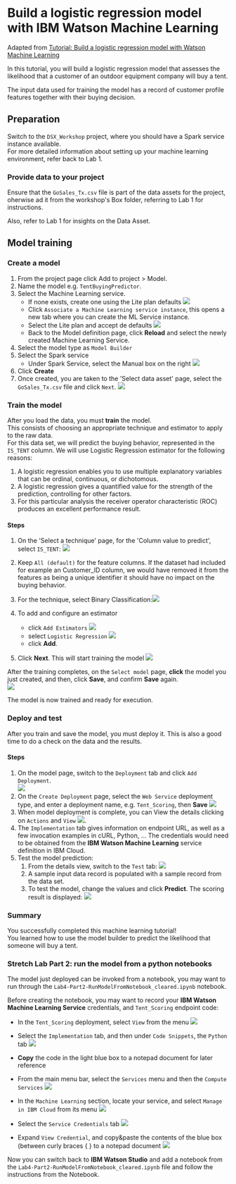 # Build a logistic regression model with IBM Watson Machine Learning

Adapted from [Tutorial: Build a logistic regression model with Watson Machine Learning](https://datascience.ibm.com/docs/content/analyze-data/ml-example-log-regress.html)

In this tutorial, you will build a logistic regression model that assesses the likelihood that a customer of an outdoor equipment company will buy a tent.

The input data used for training the model has a record of customer profile features together with their buying decision.

## Preparation
Switch to the `DSX_Workshop` project, where you should have a Spark service instance available.   
For more detailed information about setting up your machine learning environment, refer back to Lab 1.

### Provide data to your project
Ensure that the `GoSales_Tx.csv` file is part of the data assets for the project, oherwise ad it from the workshop's Box folder, referring to Lab 1 for instructions.

Also, refer to Lab 1 for insights on the Data Asset.

## Model training
### Create a model
1. From the project page click Add to project > Model.
2. Name the model e.g. `TentBuyingPredictor`.
3. Select the Machine Learning service.
   * If none exists, create one using the Lite plan defaults ![](Lab4_WatsonML_GoSales/markdown-img-paste-20180311203931596.png)
   * Click `Associate a Machine Learning service instance`, this opens a new tab where you can create the ML Service instance.
   * Select the Lite plan and accept de defaults ![](Lab4_WatsonML_GoSales/markdown-img-paste-20180311204158662.png)
   * Back to the Model definition page, click **Reload** and select the newly created Machine Learning Service.
4. Select the model type as `Model Builder`
4. Select the Spark service
   * Under Spark Service, select the Manual box on the right
![](Lab4_WatsonML_GoSales/markdown-img-paste-20180314114810279.png)
5. Click **Create**
6. Once created, you are taken to the 'Select data asset' page, select the `GoSales_Tx.csv` file and click `Next`.
![](Lab4_WatsonML_GoSales/markdown-img-paste-20180314114939195.png)

### Train the model
After you load the data, you must **train** the model.   
This consists of choosing an appropriate technique and estimator to apply to the raw data.   
For this data set, we will predict the buying behavior, represented in the `IS_TENT` column.
We will use Logistic Regression estimator for the following reasons:
1. A logistic regression enables you to use multiple explanatory variables that can be ordinal, continuous, or dichotomous.
2. A logistic regression gives a quantified value for the strength of the prediction, controlling for other factors.
3. For this particular analysis the receiver operator characteristic (ROC) produces an excellent performance result.

#### Steps
1. On the 'Select a technique' page, for the 'Column value to predict', select `IS_TENT`: ![](Lab4_WatsonML_GoSales/markdown-img-paste-20180311204804905.png)
1. Keep `All (default)` for the feature columns. If the dataset had included for example an Customer_ID column, we would have removed it from the features as being a unique identifier it should have no impact on the buying behavior.
2. For the technique, select Binary Classification:![](Lab4_WatsonML_GoSales/markdown-img-paste-2018031120484201.png)
3. To add and configure an estimator
   * click `Add Estimators` ![](Lab4_WatsonML_GoSales/markdown-img-paste-20180311205023602.png)
   * select `Logistic Regression` ![](Lab4_WatsonML_GoSales/markdown-img-paste-20180311205147669.png)
   * click **Add**.

4. Click **Next**. This will start training the model ![](Lab4_WatsonML_GoSales/markdown-img-paste-20180311205241113.png)


After the training completes, on the `Select model` page, **click** the model you just created, and then, click **Save**, and confirm **Save** again.   
![](Lab4_WatsonML_GoSales/markdown-img-paste-20180311205344730.png)   

The model is now trained and ready for execution.

### Deploy and test
After you train and save the model, you must deploy it. This is also a good time to do a check on the data and the results.

#### Steps

1. On the model page, switch to the `Deployment` tab and click `Add Deployment`.  
![](Lab4_WatsonML_GoSales/markdown-img-paste-20180314123314793.png)
2. On the `Create Deployment` page, select the `Web Service` deployment type, and enter a deployment name, e.g. `Tent_Scoring`, then **Save**  ![](Lab4_WatsonML_GoSales/markdown-img-paste-20180314123444646.png)
3. When model deployment is complete, you can View the details clicking on `Actions` and `View` ![](Lab4_WatsonML_GoSales/markdown-img-paste-20180311205808266.png).
4. The `Implementation` tab gives information on endpoint URL, as well as a few invocation examples in cURL, Python, ... The credentials would need to be obtained from the **IBM Watson Machine Learning** service definition in IBM Cloud.
4. Test the model prediction:
   1. From the details view, switch to the `Test` tab: ![](Lab4_WatsonML_GoSales/markdown-img-paste-20180311210323826.png)
   2. A sample input data record is populated with a sample record from the data set.
   3. To test the model, change the values and click **Predict**. The scoring result is displayed: ![](Lab4_WatsonML_GoSales/markdown-img-paste-20180311210449221.png)

### Summary
You successfully completed this machine learning tutorial!   
You learned how to use the model builder to predict the likelihood that someone will buy a tent.

### Stretch Lab Part 2: run the model from a python notebooks
The model just deployed can be invoked from a notebook, you may want to run through the `Lab4-Part2-RunModelFromNotebook_cleared.ipynb` notebook.  

Before creating the notebook, you may want to record your **IBM Watson Machine Learning Service** credentials, and `Tent_Scoring` endpoint code:
* In the `Tent_Scoring` deployment, select `View` from the menu ![](Lab4_WatsonML_GoSales/markdown-img-paste-20180314123756250.png)
* Select the `Implementation` tab, and then under `Code Snippets`, the `Python` tab ![](Lab4_WatsonML_GoSales/markdown-img-paste-20180314123923458.png)
* **Copy** the code in the light blue box to a notepad document for later reference


* From the main menu bar, select the `Services` menu and then the `Compute Services` ![](Lab4_WatsonML_GoSales/markdown-img-paste-20180314124139450.png)
* In the `Machine Learning` section, locate your service, and select `Manage in IBM Cloud` from its menu ![](Lab4_WatsonML_GoSales/markdown-img-paste-20180314124308184.png)
* Select the `Service Credentials` tab ![](Lab4_WatsonML_GoSales/markdown-img-paste-20180314124353788.png)

* Expand `View Credential`, and copy&paste the contents of the blue box (between curly braces { } to a notepad document ![](Lab4_WatsonML_GoSales/markdown-img-paste-20180314124453892.png)

 Now you can switch back to **IBM Watson Studio** and add a notebook from the `Lab4-Part2-RunModelFromNotebook_cleared.ipynb` file and follow the instructions from the Notebook.
